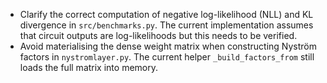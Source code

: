 - Clarify the correct computation of negative log-likelihood (NLL) and
  KL divergence in `src/benchmarks.py`. The current implementation assumes
  that circuit outputs are log-likelihoods but this needs to be verified.
- Avoid materialising the dense weight matrix when constructing Nyström
  factors in `nystromlayer.py`. The current helper `_build_factors_from`
  still loads the full matrix into memory.
